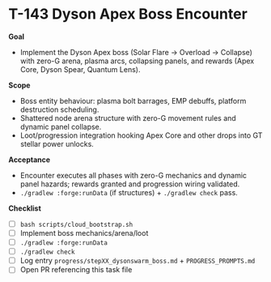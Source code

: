 # T-143 Dyson Apex Boss Encounter

**Goal**
- Implement the Dyson Apex boss (Solar Flare → Overload → Collapse) with zero-G arena, plasma arcs, collapsing panels, and rewards (Apex Core, Dyson Spear, Quantum Lens).

**Scope**
- Boss entity behaviour: plasma bolt barrages, EMP debuffs, platform destruction scheduling.
- Shattered node arena structure with zero-G movement rules and dynamic panel collapse.
- Loot/progression integration hooking Apex Core and other drops into GT stellar power unlocks.

**Acceptance**
- Encounter executes all phases with zero-G mechanics and dynamic panel hazards; rewards granted and progression wiring validated.
- `./gradlew :forge:runData` (if structures) + `./gradlew check` pass.

**Checklist**
- [ ] `bash scripts/cloud_bootstrap.sh`
- [ ] Implement boss mechanics/arena/loot
- [ ] `./gradlew :forge:runData`
- [ ] `./gradlew check`
- [ ] Log entry `progress/stepXX_dysonswarm_boss.md` + `PROGRESS_PROMPTS.md`
- [ ] Open PR referencing this task file
